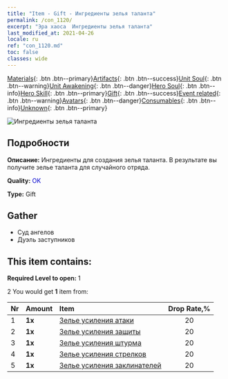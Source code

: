 ```yaml
---
title: "Item - Gift - Ингредиенты зелья таланта"
permalink: /con_1120/
excerpt: "Эра хаоса  Ингредиенты зелья таланта"
last_modified_at: 2021-04-26
locale: ru
ref: "con_1120.md"
toc: false
classes: wide
---
```

 [Materials](/ItemsRU/){: .btn .btn--primary}[Artifacts](/ItemsRU/Artifacts/){: .btn .btn--success}[Unit Soul](/ItemsRU/UnitSoul/){: .btn .btn--warning}[Unit Awakening](/ItemsRU/UnitAwakening/){: .btn .btn--danger}[Hero Soul](/ItemsRU/HeroSoul/){: .btn .btn--info}[Hero Skill](/ItemsRU/HeroSkill/){: .btn .btn--primary}[Gift](/ItemsRU/Gift/){: .btn .btn--success}[Event related](/ItemsRU/Events/){: .btn .btn--warning}[Avatars](/ItemsRU/Avatars/){: .btn .btn--danger}[Consumables](/ItemsRU/Consumables/){: .btn .btn--info}[Unknown](/ItemsRU/Unknown/){: .btn .btn--primary}

 ![Ингредиенты зелья таланта](/images/t/i_3049.png)

## Подробности
 **Описание:** Ингредиенты для создания зелья таланта. В результате вы получите зелье таланта для случайного отряда.

 **Quality:** <span style="color: #0000CD">OK</span>

 **Type:** Gift

## Gather

*    Суд ангелов 
*    Дуэль заступников 

## This item contains:

 **Required Level to open:** 1

 2 You would get **1** item  from:

  | Nr | Amount |     Item    | Drop Rate,% |
  |:---|:-------|:------------|:---------:|
  | 1 |  **1x** | [Зелье усиления атаки](/ItemsRU/con_786/) | 20 | 
  | 2 |  **1x** | [Зелье усиления защиты](/ItemsRU/con_787/) | 20 | 
  | 3 |  **1x** | [Зелье усиления штурма](/ItemsRU/con_788/) | 20 | 
  | 4 |  **1x** | [Зелье усиления стрелков](/ItemsRU/con_789/) | 20 | 
  | 5 |  **1x** | [Зелье усиления заклинателей](/ItemsRU/con_790/) | 20 | 

